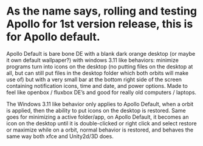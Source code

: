 # As the name says, rolling and testing Apollo for 1st version release, this is for Apollo default.
Apollo Default is bare bone DE with a blank dark orange desktop (or maybe it own default wallpaper?) with windows 3.11 like behaviors: minimize programs turn into icons on the desktop (no putting files on the desktop at all, but can still put files in the desktop folder which both orbits will make use of) but with a very small bar at the bottom right side of the screen containing notification icons, time and date, and power options. Made to feel like openbox / fluxbox DE’s and good for really old computers / laptops.

The Windows 3.11 like behavior only applies to Apollo Default, when a orbit is applied, then the ability to put icons on the desktop is restored. Same goes for minimizing a active folder/app, on Apollo Default, it becomes an icon on the desktop until it is double-clicked or right click and select restore or maximize while on a orbit, normal behavior is restored, and behaves the same way both xfce and Unity2d/3D does.
